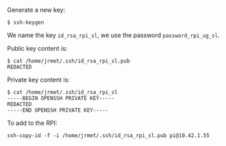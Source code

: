 Generate a new key:

```
$ ssh-keygen
```

We name the key ```id_rsa_rpi_sl```, we use the password ```password_rpi_ug_sl```.

Public key content is:

```
$ cat /home/jrmet/.ssh/id_rsa_rpi_sl.pub 
REDACTED
```

Private key content is:

```
$ cat /home/jrmet/.ssh/id_rsa_rpi_sl
-----BEGIN OPENSSH PRIVATE KEY-----
REDACTED
-----END OPENSSH PRIVATE KEY-----
```

To add to the RPI:

```
ssh-copy-id -f -i /home/jrmet/.ssh/id_rsa_rpi_sl.pub pi@10.42.1.55
```
